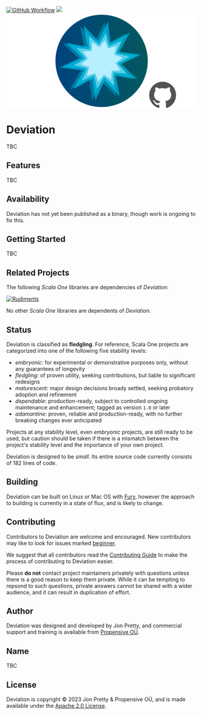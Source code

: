 [<img alt="GitHub Workflow" src="https://img.shields.io/github/actions/workflow/status/propensive/deviation/main.yml?style=for-the-badge" height="24">](https://github.com/propensive/deviation/actions)
[<img src="https://img.shields.io/discord/633198088311537684?color=8899f7&label=DISCORD&style=for-the-badge" height="24">](https://discord.gg/7b6mpF6Qcf)
<img src="/doc/images/github.png" valign="middle">

# Deviation

TBC

## Features

TBC


## Availability

Deviation has not yet been published as a binary, though work is ongoing to fix this.

## Getting Started

TBC


## Related Projects

The following _Scala One_ libraries are dependencies of _Deviation_:

[![Rudiments](https://github.com/propensive/rudiments/raw/main/doc/images/128x128.png)](https://github.com/propensive/rudiments/) &nbsp;

No other _Scala One_ libraries are dependents of _Deviation_.

## Status

Deviation is classified as __fledgling__. For reference, Scala One projects are
categorized into one of the following five stability levels:

- _embryonic_: for experimental or demonstrative purposes only, without any guarantees of longevity
- _fledgling_: of proven utility, seeking contributions, but liable to significant redesigns
- _maturescent_: major design decisions broady settled, seeking probatory adoption and refinement
- _dependable_: production-ready, subject to controlled ongoing maintenance and enhancement; tagged as version `1.0` or later
- _adamantine_: proven, reliable and production-ready, with no further breaking changes ever anticipated

Projects at any stability level, even _embryonic_ projects, are still ready to
be used, but caution should be taken if there is a mismatch between the
project's stability level and the importance of your own project.

Deviation is designed to be _small_. Its entire source code currently consists
of 182 lines of code.

## Building

Deviation can be built on Linux or Mac OS with [Fury](/propensive/fury), however
the approach to building is currently in a state of flux, and is likely to
change.

## Contributing

Contributors to Deviation are welcome and encouraged. New contributors may like to look for issues marked
<a href="https://github.com/propensive/deviation/labels/beginner">beginner</a>.

We suggest that all contributors read the [Contributing Guide](/contributing.md) to make the process of
contributing to Deviation easier.

Please __do not__ contact project maintainers privately with questions unless
there is a good reason to keep them private. While it can be tempting to
repsond to such questions, private answers cannot be shared with a wider
audience, and it can result in duplication of effort.

## Author

Deviation was designed and developed by Jon Pretty, and commercial support and training is available from
[Propensive O&Uuml;](https://propensive.com/).



## Name

TBC

## License

Deviation is copyright &copy; 2023 Jon Pretty & Propensive O&Uuml;, and is made available under the
[Apache 2.0 License](/license.md).
